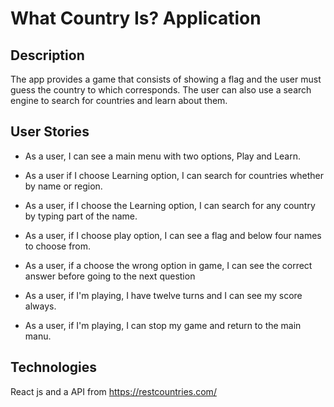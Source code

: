 # What Country Is? Application

## Description

The app provides a game that consists of showing a flag and the user must guess the country to which corresponds.
The user can also use a search engine to search for countries and learn about them.

## User Stories

- As a user, I can see a main menu with two options, Play and Learn.

- As a user if I choose Learning option, I can search for countries whether by name or region.

- As a user, if I choose the Learning option, I can search for any country by typing part of the name.

- As a user, if I choose play option, I can see a flag and below four names to choose from.

- As a user, if a choose the wrong option in game,  I can see the correct answer before going to the next question

- As a user, if I'm playing, I have twelve turns and I can see my score always.

- As a user, if I'm playing, I can stop my game and return to the main manu.

## Technologies

React js and a API from https://restcountries.com/
